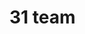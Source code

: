 # 31 team
<a herp="https://busy-manx-c17.notion.site/code-f07f71347f474c0a911ebac1fda2235e?pvs=4"/>
